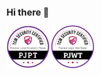 ## Hi there 👋
<img src="/images/pjpt.png" alt="PJPT" width="100" height="100" /></a>
<img src="/images/pjwt.png" alt="PJWT" width="100" height="100" /></a>
